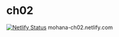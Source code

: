 # ch02
[![Netlify Status](https://api.netlify.com/api/v1/badges/018d81c9-2665-4225-b987-e18feb097bc5/deploy-status)](https://app.netlify.com/sites/mohana-ch02/deploys)
mohana-ch02.netlify.com
